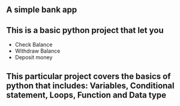 ## A simple bank app ## 

## This is a basic python project that let you ##
* Check Balance
* Withdraw Balance
* Deposit money 
 ## This particular project covers the basics of python that includes: Variables, Conditional statement, Loops, Function and Data type  ##
 